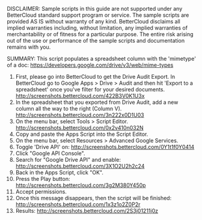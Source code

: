 DISCLAIMER: Sample scripts in this guide are not supported under any BetterCloud standard support program or service. The sample scripts are provided AS IS without warranty of any kind. BetterCloud disclaims all implied warranties including, without limitation, any implied warranties of merchantability or of fitness for a particular purpose. The entire risk arising out of the use or performance of the sample scripts and documentation remains with you.

SUMMARY: This script populates a spreadsheet column with the 'mimetype' of a doc: https://developers.google.com/drive/v3/web/mime-types

1) First, please go into BetterCloud to get the Drive Audit Export. In BetterCloud go to Google Apps > Drive > Audit and then hit 'Export to a spreadsheet' once you've filter for your desired documents. http://screenshots.bettercloud.com/422B3V0K1U3x
2) In the spreadsheet that you exported from Drive Audit, add a new column all the way to the right (Column V). http://screenshots.bettercloud.com/3n222x0D1U03
3) On the menu bar, select Tools > Script Editor. http://screenshots.bettercloud.com/0x2v410n032N
4) Copy and paste the Apps Script into the Script Editor.
5) On the menu bar, select Resources > Advanced Google Services.
6) Toggle 'Drive API' on: http://screenshots.bettercloud.com/0Y1t1f0Y0414
7) Click "Google API Console".
8) Search for "Google Drive API" and enable: http://screenshots.bettercloud.com/3X1O2U2h2c24
9) Back in the Apps Script, click "OK".
10) Press the Play button: http://screenshots.bettercloud.com/3g2M380Y450p
11) Accept permissions.
12) Once this message disappears, then the script will be finished: http://screenshots.bettercloud.com/1x3z1o2Z0P2r
13) Results: http://screenshots.bettercloud.com/2S3j01211j0z
